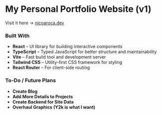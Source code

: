# My Personal Portfolio Website (v1)

Visit it here → [nicoaroca.dev](https://nicoaroca.dev)

### Built With
- **React** – UI library for building interactive components
- **TypeScript** – Typed JavaScript for better structure and maintainability
- **Vite** – Fast build tool and development server
- **Tailwind CSS** – Utility-first CSS framework for styling
- **React Router** – For client-side routing

### To-Do / Future Plans
- **Create Blog**
- **Add More Details to Projects**
- **Create Backend for Site Data**
- **Overhaul Graphics (Y2k is what I want)**

<!--  
raah!!

Virtual buisness card of sorts. Contains important links and a portfolio section that includes a gallary and URLs.

This'll basically be my version of the lab for school, but I wanna make this the coolest website I can, as I want to publish this on the web to have my own website!


**What I'll need**
* A Hero portion on index.html, just being a cool bg, my logo, my name (Nico, not Nicholas), and a quirky message

* A short About Me description showing what I do, grabbing my discord profile picture, and my interests and hobbies. *A short but sweet overview on what I do hehe.*

* A Bunch of buttons that lead to a gallery website, and some other links to some other projects (Like one for Sonic 4 ReRun)

* Cool, minimalist abstraction design. I had a book I wish I still had to use as a moodboard, but basically I want my signature beige and dark purple, with colors that pop

* retro aestethic, while still very poppy. In other words, cool but not RETRO PETRO. Maybe a better example would be Persona (3) or the classic sonic title cards.
-->


